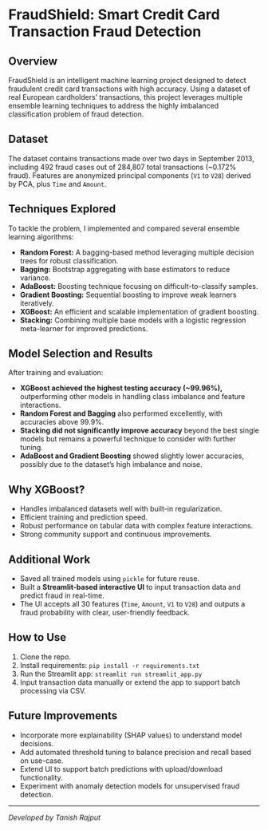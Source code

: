 # FraudShield: Smart Credit Card Transaction Fraud Detection

## Overview
FraudShield is an intelligent machine learning project designed to detect fraudulent credit card transactions with high accuracy. Using a dataset of real European cardholders’ transactions, this project leverages multiple ensemble learning techniques to address the highly imbalanced classification problem of fraud detection.

## Dataset
The dataset contains transactions made over two days in September 2013, including 492 fraud cases out of 284,807 total transactions (~0.172% fraud). Features are anonymized principal components (`V1` to `V28`) derived by PCA, plus `Time` and `Amount`.

## Techniques Explored
To tackle the problem, I implemented and compared several ensemble learning algorithms:

- **Random Forest:** A bagging-based method leveraging multiple decision trees for robust classification.
- **Bagging:** Bootstrap aggregating with base estimators to reduce variance.
- **AdaBoost:** Boosting technique focusing on difficult-to-classify samples.
- **Gradient Boosting:** Sequential boosting to improve weak learners iteratively.
- **XGBoost:** An efficient and scalable implementation of gradient boosting.
- **Stacking:** Combining multiple base models with a logistic regression meta-learner for improved predictions.

## Model Selection and Results
After training and evaluation:

- **XGBoost achieved the highest testing accuracy (~99.96%),** outperforming other models in handling class imbalance and feature interactions.
- **Random Forest and Bagging** also performed excellently, with accuracies above 99.9%.
- **Stacking did not significantly improve accuracy** beyond the best single models but remains a powerful technique to consider with further tuning.
- **AdaBoost and Gradient Boosting** showed slightly lower accuracies, possibly due to the dataset’s high imbalance and noise.

## Why XGBoost?
- Handles imbalanced datasets well with built-in regularization.
- Efficient training and prediction speed.
- Robust performance on tabular data with complex feature interactions.
- Strong community support and continuous improvements.

## Additional Work
- Saved all trained models using `pickle` for future reuse.
- Built a **Streamlit-based interactive UI** to input transaction data and predict fraud in real-time.
- The UI accepts all 30 features (`Time`, `Amount`, `V1` to `V28`) and outputs a fraud probability with clear, user-friendly feedback.

## How to Use
1. Clone the repo.
2. Install requirements: `pip install -r requirements.txt`
3. Run the Streamlit app: `streamlit run streamlit_app.py`
4. Input transaction data manually or extend the app to support batch processing via CSV.

## Future Improvements
- Incorporate more explainability (SHAP values) to understand model decisions.
- Add automated threshold tuning to balance precision and recall based on use-case.
- Extend UI to support batch predictions with upload/download functionality.
- Experiment with anomaly detection models for unsupervised fraud detection.

---

*Developed by Tanish Rajput*

